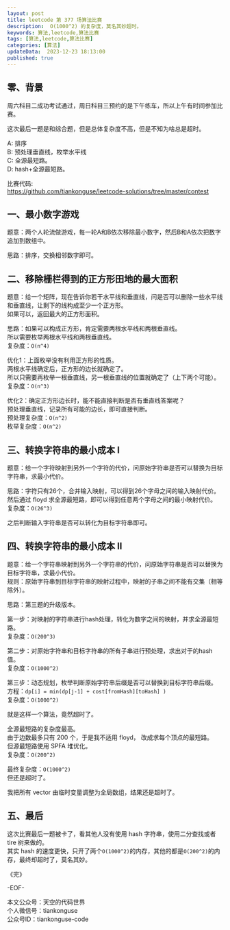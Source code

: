 ```yaml
---
layout: post  
title: leetcode 第 377 场算法比赛  
description:  O(1000^2) 的复杂度，莫名其妙超时。  
keywords: 算法,leetcode,算法比赛  
tags: [算法,leetcode,算法比赛]  
categories: [算法]  
updateData:  2023-12-23 18:13:00  
published: true  
---
```



## 零、背景  


周六科目二成功考试通过，周日科目三预约的是下午练车，所以上午有时间参加比赛。  


这次最后一题是和综合题，但是总体复杂度不高，但是不知为啥总是超时。  




A: 排序  
B: 预处理垂直线，枚举水平线  
C: 全源最短路。  
D: hash+全源最短路。  


比赛代码:  
https://github.com/tiankonguse/leetcode-solutions/tree/master/contest 


## 一、最小数字游戏  


题意：两个人轮流做游戏，每一轮A和B依次移除最小数字，然后B和A依次把数字追加到数组中。  


思路：排序，交换相邻数字即可。  


## 二、移除栅栏得到的正方形田地的最大面积  


题意：给一个矩阵，现在告诉你若干水平线和垂直线，问是否可以删除一些水平线和垂直线，让剩下的线构成至少一个正方形。  
如果可以，返回最大的正方形面积。  


思路：如果可以构成正方形，肯定需要两根水平线和两根垂直线。  
所以需要枚举两根水平线和两根垂直线。  
复杂度：`O(n^4)`  


优化1：上面枚举没有利用正方形的性质。  
两根水平线确定后，正方形的边长就确定了。  
所以只需要再枚举一根垂直线，另一根垂直线的位置就确定了（上下两个可能）。  
复杂度：`O(n^3)`  


优化2：确定正方形边长时，能不能直接判断是否有垂直线答案呢？  
预处理垂直线，记录所有可能的边长，即可直接判断。  
预处理复杂度：`O(n^2)`  
枚举复杂度：`O(n^2)`  


## 三、转换字符串的最小成本 I  


题意：给一个字符映射到另外一个字符的代价，问原始字符串是否可以替换为目标字符串，求最小代价。  


思路：字符只有26个，合并输入映射，可以得到26个字母之间的输入映射代价。  
然后通过 floyd 求全源最短路，即可以得到任意两个字母之间的最小映射代价。  
复杂度：`O(26^3)`  


之后判断输入字符串是否可以转化为目标字符串即可。  


## 四、转换字符串的最小成本 II  


题意：给一个字符串映射到另外一个字符串的代价，问原始字符串是否可以替换为目标字符串，求最小代价。  
规则：原始字符串到目标字符串的映射过程中，映射的子串之间不能有交集（相等除外）。  


思路：第三题的升级版本。  


第一步：对映射的字符串进行hash处理，转化为数字之间的映射，并求全源最短路。  
复杂度：`O(200^3)`  


第二步：对原始字符串和目标字符串的所有子串进行预处理，求出对于的hash值。  
复杂度：`O(1000^2)`  


第三步：动态规划，枚举判断原始字符串后缀是否可以替换到目标字符串后缀。  
方程：`dp[i] = min(dp[j-1] + cost[fromHash][toHash] )`  
复杂度：`O(1000^2)`  


就是这样一个算法，竟然超时了。  




全源最短路的复杂度最高。  
由于边数最多只有 200 个，于是我不适用 floyd， 改成求每个顶点的最短路。  
但源最短路使用 SPFA 堆优化。  
复杂度：`O(200^2)`  


最终复杂度：`O(1000^2)`  
但还是超时了。  


我把所有 vector 由临时变量调整为全局数组，结果还是超时了。  



## 五、最后  


这次比赛最后一题被卡了，看其他人没有使用 hash 字符串，使用二分查找或者 tire 树来做的。  
其实 hash 的速度更快，只开了两个`O(1000^2)`的内存，其他的都是`O(200^2)`的内存，最终却超时了，莫名其妙。  



《完》  


-EOF-  



本文公众号：天空的代码世界  
个人微信号：tiankonguse  
公众号ID：tiankonguse-code  
  

